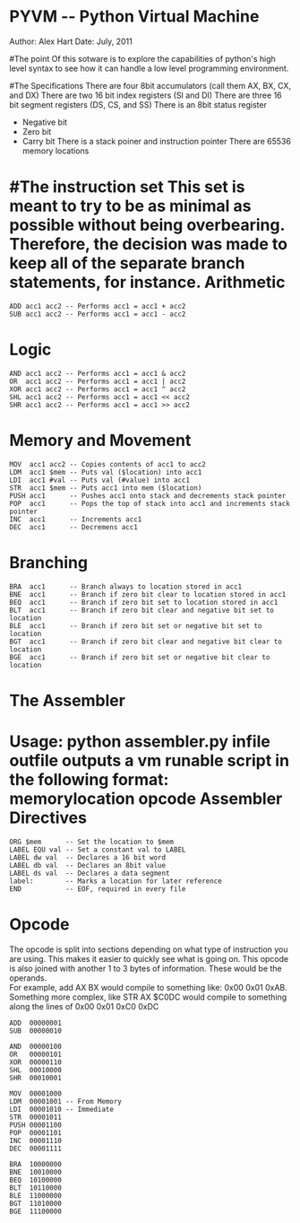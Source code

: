 # PYVM -- Python Virtual Machine
Author: Alex Hart
Date: July, 2011

#The point
Of this sotware is to explore the capabilities of python's high level syntax to
see how it can handle a low level programming environment.

#The Specifications
There are four 8bit accumulators (call them AX, BX, CX, and DX) 
There are two 16 bit index registers (SI and DI)
There are three 16 bit segment registers (DS, CS, and SS)
There is an 8bit status register
 * Negative bit
 * Zero bit
 * Carry bit
There is a stack poiner and instruction pointer
There are 65536 memory locations

#The instruction set
This set is meant to try to be as minimal as possible without being
overbearing.  Therefore, the decision was made to keep all of the separate
branch statements, for instance.
Arithmetic
==========
```
ADD acc1 acc2 -- Performs acc1 = acc1 + acc2
SUB acc1 acc2 -- Performs acc1 = acc1 - acc2
```
Logic
==========
```
AND acc1 acc2 -- Performs acc1 = acc1 & acc2
OR  acc1 acc2 -- Performs acc1 = acc1 | acc2
XOR acc1 acc2 -- Performs acc1 = acc1 ^ acc2
SHL acc1 acc2 -- Performs acc1 = acc1 << acc2
SHR acc1 acc2 -- Performs acc1 = acc1 >> acc2
```
Memory and Movement
==========
```
MOV  acc1 acc2 -- Copies contents of acc1 to acc2
LDM  acc1 $mem -- Puts val ($location) into acc1
LDI  acc1 #val -- Puts val (#value) into acc1
STR  acc1 $mem -- Puts acc1 into mem ($location)
PUSH acc1      -- Pushes acc1 onto stack and decrements stack pointer
POP  acc1      -- Pops the top of stack into acc1 and increments stack pointer
INC  acc1      -- Increments acc1
DEC  acc1      -- Decremens acc1
```
Branching
==========
```
BRA  acc1      -- Branch always to location stored in acc1
BNE  acc1      -- Branch if zero bit clear to location stored in acc1
BEQ  acc1      -- Branch if zero bit set to location stored in acc1
BLT  acc1      -- Branch if zero bit clear and negative bit set to location
BLE  acc1      -- Branch if zero bit set or negative bit set to location
BGT  acc1      -- Branch if zero bit clear and negative bit clear to location
BGE  acc1      -- Branch if zero bit set or negative bit clear to location
```

# The Assembler
Usage: python assembler.py infile outfile
outputs a vm runable script in the following format:
memorylocation opcode
Assembler Directives
==========
```
ORG $mem      -- Set the location to $mem
LABEL EQU val -- Set a constant val to LABEL
LABEL dw val  -- Declares a 16 bit word
LABEL db val  -- Declares an 8bit value
LABEL ds val  -- Declares a data segment
label:        -- Marks a location for later reference
END           -- EOF, required in every file
```
# Opcode
The opcode is split into sections depending on what type of instruction you are using. This makes it easier to quickly see what is going on.  This opcode is also joined with another 1 to 3 bytes of information.  These would be the operands.  
For example, add AX BX would compile to something like: 0x00 0x01 0xAB.  
Something more complex, like STR AX $C0DC would compile to something along the lines of 0x00 0x01 0xC0 0xDC

```
ADD  00000001
SUB  00000010

AND  00000100
OR   00000101
XOR  00000110
SHL  00010000
SHR  00010001

MOV  00001000
LDM  00001001 -- From Memory
LDI  00001010 -- Immediate
STR  00001011
PUSH 00001100
POP  00001101
INC  00001110
DEC  00001111

BRA  10000000
BNE  10010000
BEQ  10100000
BLT  10110000
BLE  11000000
BGT  11010000
BGE  11100000
```
